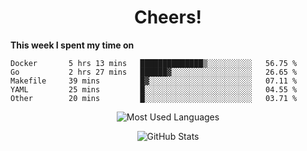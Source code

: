 <h1 align="center">Cheers!</h1>

**This week I spent my time on**
<!--START_SECTION:waka-->

```text
Docker       5 hrs 13 mins   ██████████████▒░░░░░░░░░░   56.75 %
Go           2 hrs 27 mins   ██████▓░░░░░░░░░░░░░░░░░░   26.65 %
Makefile     39 mins         █▓░░░░░░░░░░░░░░░░░░░░░░░   07.11 %
YAML         25 mins         █░░░░░░░░░░░░░░░░░░░░░░░░   04.55 %
Other        20 mins         █░░░░░░░░░░░░░░░░░░░░░░░░   03.71 %
```

<!--END_SECTION:waka-->

<p align="center"><img src="https://github-readme-stats.vercel.app/api/top-langs/?username=thnkrn&layout=compact&hide=html&theme=tokyonight" alt="Most Used Languages" /></p>

<p align="center"><img src="https://github-readme-stats.vercel.app/api?username=thnkrn&show_icons=true&count_private=true&theme=tokyonight" alt="GitHub Stats" /></p>

<!-- <p align="center"><a href="https://wakatime.com"><img src="https://wakatime.com/share/@thnkrn/40092326-d1bd-471b-89da-9a7c63939402.png" /></p>
 -->
